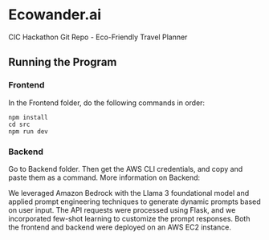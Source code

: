 # Ecowander.ai
CIC Hackathon Git Repo - Eco-Friendly Travel Planner

## Running the Program
### Frontend
In the Frontend folder, do the following commands in order:
```
npm install
cd src
npm run dev
```

### Backend
Go to Backend folder. Then get the AWS CLI credentials, and copy and paste them as a command.
More information on Backend:

We leveraged Amazon Bedrock with the Llama 3 foundational model and applied prompt engineering techniques to generate dynamic prompts based on user input. The API requests were processed using Flask, and we incorporated few-shot learning to customize the prompt responses. Both the frontend and backend were deployed on an AWS EC2 instance.
